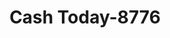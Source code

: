 ---
f_zip-code: 19032
f_state-code: PA
title: Cash Today-8776
f_phone: 610-522-5722
f_city-only: Folcroft
f_address: 1508 Chester Pke Folcroft
f_location-unique-id: '8776'
slug: cash-today-8776
updated-on: '2024-05-30T13:46:58.046Z'
created-on: '2024-05-30T13:36:59.803Z'
published-on: '2024-05-30T13:54:32.469Z'
f_city-state: cms/city/folcroft-pa.md
f_company: cms/company/cash-today.md
f_state: cms/state/pennsylvania.md
layout: '[payday-loan].html'
tags: payday-loan
---